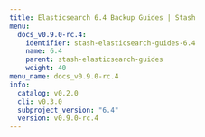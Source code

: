 ```yaml
---
title: Elasticsearch 6.4 Backup Guides | Stash
menu:
  docs_v0.9.0-rc.4:
    identifier: stash-elasticsearch-guides-6.4
    name: 6.4
    parent: stash-elasticsearch-guides
    weight: 40
menu_name: docs_v0.9.0-rc.4
info:
  catalog: v0.2.0
  cli: v0.3.0
  subproject_version: "6.4"
  version: v0.9.0-rc.4
---
```


